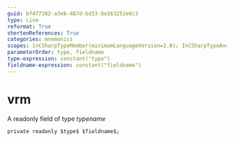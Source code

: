 ```yaml
---
guid: bf4f7382-a3eb-487d-bd33-8e163252e6c3
type: Live
reformat: True
shortenReferences: True
categories: mnemonics
scopes: InCSharpTypeMember(minimumLanguageVersion=2.0); InCSharpTypeAndNamespace(minimumLanguageVersion=2.0)
parameterOrder: type, fieldname
type-expression: constant("type")
fieldname-expression: constant("fieldname")
---
```


# vrm

A readonly field of type $typename$

```
private readonly $type$ $fieldname$;
```
